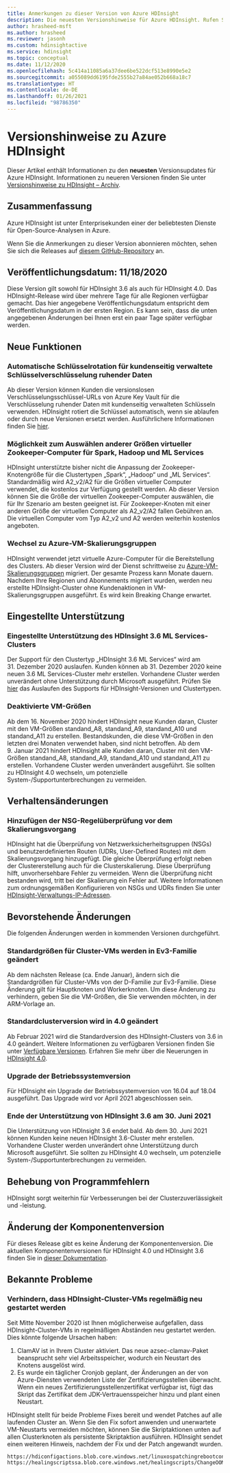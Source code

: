 ```yaml
---
title: Anmerkungen zu dieser Version von Azure HDInsight
description: Die neuesten Versionshinweise für Azure HDInsight. Rufen Sie Tipps zur Entwicklung und Details für Hadoop, Spark, R Server, Hive und mehr ab.
author: hrasheed-msft
ms.author: hrasheed
ms.reviewer: jasonh
ms.custom: hdinsightactive
ms.service: hdinsight
ms.topic: conceptual
ms.date: 11/12/2020
ms.openlocfilehash: 5c414a11085a6a37dee6be522dcf513e8990e5e2
ms.sourcegitcommit: a055089dd6195fde2555b27a84ae052b668a18c7
ms.translationtype: HT
ms.contentlocale: de-DE
ms.lasthandoff: 01/26/2021
ms.locfileid: "98786350"
---
```

# <a name="azure-hdinsight-release-notes"></a>Versionshinweise zu Azure HDInsight

Dieser Artikel enthält Informationen zu den **neuesten** Versionsupdates für Azure HDInsight. Informationen zu neueren Versionen finden Sie unter [Versionshinweise zu HDInsight – Archiv](hdinsight-release-notes-archive.md).

## <a name="summary"></a>Zusammenfassung

Azure HDInsight ist unter Enterprisekunden einer der beliebtesten Dienste für Open-Source-Analysen in Azure.

Wenn Sie die Anmerkungen zu dieser Version abonnieren möchten, sehen Sie sich die Releases auf [diesem GitHub-Repository](https://github.com/hdinsight/release-notes/releases) an.

## <a name="release-date-11182020"></a>Veröffentlichungsdatum: 11/18/2020

Diese Version gilt sowohl für HDInsight 3.6 als auch für HDInsight 4.0. Das HDInsight-Release wird über mehrere Tage für alle Regionen verfügbar gemacht. Das hier angegebene Veröffentlichungsdatum entspricht dem Veröffentlichungsdatum in der ersten Region. Es kann sein, dass die unten angegebenen Änderungen bei Ihnen erst ein paar Tage später verfügbar werden.

## <a name="new-features"></a>Neue Funktionen
### <a name="auto-key-rotation-for-customer-managed-key-encryption-at-rest"></a>Automatische Schlüsselrotation für kundenseitig verwaltete Schlüsselverschlüsselung ruhender Daten
Ab dieser Version können Kunden die versionslosen Verschlüsselungsschlüssel-URLs von Azure Key Vault für die Verschlüsselung ruhender Daten mit kundenseitig verwalteten Schlüsseln verwenden. HDInsight rotiert die Schlüssel automatisch, wenn sie ablaufen oder durch neue Versionen ersetzt werden. Ausführlichere Informationen finden Sie [hier](./disk-encryption.md).

### <a name="ability-to-select-different-zookeeper-virtual-machine-sizes-for-spark-hadoop-and-ml-services"></a>Möglichkeit zum Auswählen anderer Größen virtueller Zookeeper-Computer für Spark, Hadoop und ML Services
HDInsight unterstützte bisher nicht die Anpassung der Zookeeper-Knotengröße für die Clustertypen „Spark“, „Hadoop“ und „ML Services“. Standardmäßig wird A2_v2/A2 für die Größen virtueller Computer verwendet, die kostenlos zur Verfügung gestellt werden. Ab dieser Version können Sie die Größe der virtuellen Zookeeper-Computer auswählen, die für Ihr Szenario am besten geeignet ist. Für Zookeeper-Knoten mit einer anderen Größe der virtuellen Computer als A2_v2/A2 fallen Gebühren an. Die virtuellen Computer vom Typ A2_v2 und A2 werden weiterhin kostenlos angeboten.

### <a name="moving-to-azure-virtual-machine-scale-sets"></a>Wechsel zu Azure-VM-Skalierungsgruppen
HDInsight verwendet jetzt virtuelle Azure-Computer für die Bereitstellung des Clusters. Ab dieser Version wird der Dienst schrittweise zu [Azure-VM-Skalierungsgruppen](../virtual-machine-scale-sets/overview.md) migriert. Der gesamte Prozess kann Monate dauern. Nachdem Ihre Regionen und Abonnements migriert wurden, werden neu erstellte HDInsight-Cluster ohne Kundenaktionen in VM-Skalierungsgruppen ausgeführt. Es wird kein Breaking Change erwartet.

## <a name="deprecation"></a>Eingestellte Unterstützung
### <a name="deprecation-of-hdinsight-36-ml-services-cluster"></a>Eingestellte Unterstützung des HDInsight 3.6 ML Services-Clusters
Der Support für den Clustertyp „HDInsight 3.6 ML Services“ wird am 31. Dezember 2020 auslaufen. Kunden können ab 31. Dezember 2020 keine neuen 3.6 ML Services-Cluster mehr erstellen. Vorhandene Cluster werden unverändert ohne Unterstützung durch Microsoft ausgeführt. Prüfen Sie [hier](./hdinsight-component-versioning.md#available-versions) das Auslaufen des Supports für HDInsight-Versionen und Clustertypen.

### <a name="disabled-vm-sizes"></a>Deaktivierte VM-Größen
Ab dem 16. November 2020 hindert HDInsight neue Kunden daran, Cluster mit den VM-Größen standand_A8, standand_A9, standand_A10 und standand_A11 zu erstellen. Bestandskunden, die diese VM-Größen in den letzten drei Monaten verwendet haben, sind nicht betroffen. Ab dem 9. Januar 2021 hindert HDInsight alle Kunden daran, Cluster mit den VM-Größen standand_A8, standand_A9, standand_A10 und standand_A11 zu erstellen. Vorhandene Cluster werden unverändert ausgeführt. Sie sollten zu HDInsight 4.0 wechseln, um potenzielle System-/Supportunterbrechungen zu vermeiden.

## <a name="behavior-changes"></a>Verhaltensänderungen
### <a name="add-nsg-rule-checking-before-scaling-operation"></a>Hinzufügen der NSG-Regelüberprüfung vor dem Skalierungsvorgang
HDInsight hat die Überprüfung von Netzwerksicherheitsgruppen (NSGs) und benutzerdefinierten Routen (UDRs, User-Defined Routes) mit dem Skalierungsvorgang hinzugefügt. Die gleiche Überprüfung erfolgt neben der Clustererstellung auch für die Clusterskalierung. Diese Überprüfung hilft, unvorhersehbare Fehler zu vermeiden. Wenn die Überprüfung nicht bestanden wird, tritt bei der Skalierung ein Fehler auf. Weitere Informationen zum ordnungsgemäßen Konfigurieren von NSGs und UDRs finden Sie unter [HDInsight-Verwaltungs-IP-Adressen](./hdinsight-management-ip-addresses.md).

## <a name="upcoming-changes"></a>Bevorstehende Änderungen
Die folgenden Änderungen werden in kommenden Versionen durchgeführt.

### <a name="default-cluster-vm-size-will-be-changed-to-ev3-family"></a>Standardgrößen für Cluster-VMs werden in Ev3-Familie geändert
Ab dem nächsten Release (ca. Ende Januar), ändern sich die Standardgrößen für Cluster-VMs von der D-Familie zur Ev3-Familie. Diese Änderung gilt für Hauptknoten und Workerknoten. Um diese Änderung zu verhindern, geben Sie die VM-Größen, die Sie verwenden möchten, in der ARM-Vorlage an.

### <a name="default-cluster-version-will-be-changed-to-40"></a>Standardclusterversion wird in 4.0 geändert
Ab Februar 2021 wird die Standardversion des HDInsight-Clusters von 3.6 in 4.0 geändert. Weitere Informationen zu verfügbaren Versionen finden Sie unter [Verfügbare Versionen](./hdinsight-component-versioning.md#available-versions). Erfahren Sie mehr über die Neuerungen in [HDInsight 4.0](./hdinsight-version-release.md).

### <a name="os-version-upgrade"></a>Upgrade der Betriebssystemversion
Für HDInsight ein Upgrade der Betriebssystemversion von 16.04 auf 18.04 ausgeführt. Das Upgrade wird vor April 2021 abgeschlossen sein.

### <a name="hdinsight-36-end-of-support-on-june-30-2021"></a>Ende der Unterstützung von HDInsight 3.6 am 30. Juni 2021
Die Unterstützung von HDInsight 3.6 endet bald. Ab dem 30. Juni 2021 können Kunden keine neuen HDInsight 3.6-Cluster mehr erstellen. Vorhandene Cluster werden unverändert ohne Unterstützung durch Microsoft ausgeführt. Sie sollten zu HDInsight 4.0 wechseln, um potenzielle System-/Supportunterbrechungen zu vermeiden.

## <a name="bug-fixes"></a>Behebung von Programmfehlern
HDInsight sorgt weiterhin für Verbesserungen bei der Clusterzuverlässigkeit und -leistung. 

## <a name="component-version-change"></a>Änderung der Komponentenversion
Für dieses Release gibt es keine Änderung der Komponentenversion. Die aktuellen Komponentenversionen für HDInsight 4.0 und HDInsight 3.6 finden Sie in [dieser Dokumentation](./hdinsight-component-versioning.md).

## <a name="known-issues"></a>Bekannte Probleme
### <a name="prevent-hdinsight-cluster-vms-from-rebooting-periodically"></a>Verhindern, dass HDInsight-Cluster-VMs regelmäßig neu gestartet werden

Seit Mitte November 2020 ist Ihnen möglicherweise aufgefallen, dass HDInsight-Cluster-VMs in regelmäßigen Abständen neu gestartet werden. Dies könnte folgende Ursachen haben:

1.  ClamAV ist in Ihrem Cluster aktiviert. Das neue azsec-clamav-Paket beansprucht sehr viel Arbeitsspeicher, wodurch ein Neustart des Knotens ausgelöst wird. 
2.  Es wurde ein täglicher Cronjob geplant, der Änderungen an der von Azure-Diensten verwendeten Liste der Zertifizierungsstellen überwacht. Wenn ein neues Zertifizierungsstellenzertifikat verfügbar ist, fügt das Skript das Zertifikat dem JDK-Vertrauensspeicher hinzu und plant einen Neustart.

HDInsight stellt für beide Probleme Fixes bereit und wendet Patches auf alle laufenden Cluster an. Wenn Sie den Fix sofort anwenden und unerwartete VM-Neustarts vermeiden möchten, können Sie die Skriptaktionen unten auf allen Clusterknoten als persistente Skriptaktion ausführen. HDInsight sendet einen weiteren Hinweis, nachdem der Fix und der Patch angewandt wurden.
```
https://hdiconfigactions.blob.core.windows.net/linuxospatchingrebootconfigv02/replace_cacert_script.sh
https://healingscriptssa.blob.core.windows.net/healingscripts/ChangeOOMPolicyAndApplyLatestConfigForClamav.sh
```